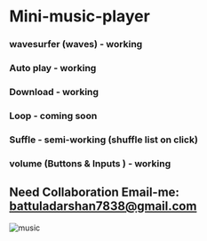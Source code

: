 # Mini-music-player
### wavesurfer (waves) - working
### Auto play - working
### Download - working
### Loop - coming soon
### Suffle - semi-working (shuffle list on click)
### volume (Buttons & Inputs ) - working
## Need Collaboration Email-me: battuladarshan7838@gmail.com
![music](https://github.com/darshan1005/Mini-Music-player/assets/114302987/aa313e23-33c7-456a-9a61-36155461ae56)
